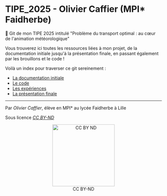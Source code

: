 # TIPE_2025 - Olivier Caffier (MPI* Faidherbe)
📝 Git de mon TIPE 2025 intitulé "Problème du transport optimal : au cœur de l'animation météorologique"


Vous trouverez ici toutes les ressources liées à mon projet, de la documentation initiale jusqu'à la présentation finale, en passant également par les brouillons et le code !

Voilà un index pour traverser ce git sereinement : 
- [La documentation initiale](/documentation/docu.md)
- [Le code](/documentation/code.md)
- [Les expériences](/experiences/xp.md)
- [La présentation finale](/presentation/presentation.md)

--- 
Par *Olivier Caffier*, élève en MPI* au lycée Faidherbe à Lille

Sous licence [*CC BY-ND*](https://creativecommons.org/licenses/by-nd/4.0/) 



<div align="center"> <img src="https://upload.wikimedia.org/wikipedia/commons/thumb/1/18/Cc_by-nd_icon.svg/1200px-Cc_by-nd_icon.svg.png" alt="CC BY ND" width="200"/> </div>
<div align="center">  CC BY-ND </div>
<br />
